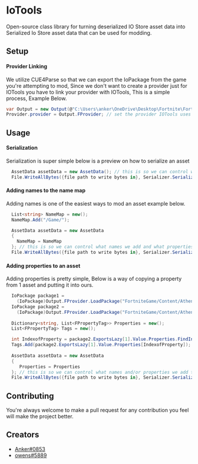 # IoTools

Open-source class library for turning deserialized IO Store asset data into Serialized Io Store asset data that can be used for modding.

## Setup

#### Provider Linking

We utilize CUE4Parse so that we can export the IoPackage from the game you're attempting to mod, Since we don't want to create a provider just for IOTools you have to link your provider with IOTools, This is a simple process, Example Below.

```csharp
var Output = new Output(@"C:\Users\anker\OneDrive\Desktop\Fortnite\FortniteGame\Content\Paks", @"C:\Users\anker\OneDrive\Desktop\Mappings\++Fortnite+Release-23.50-CL-24376996-Windows.usmap"); // create our provider
Provider.provider = Output.FProvider; // set the provider IOTools uses to our new provider that our modding program uses.
```

## Usage

#### Serialization

Serialization is super simple below is a preview on how to serialize an asset

```csharp
  AssetData assetData = new AssetData(); // this is so we can control what names we add and what properties we add.
  File.WriteAllBytes({file path to write bytes in}, Serializer.SerializeAsset({asset path}, assetData);
```

#### Adding names to the name map

Adding names is one of the easiest ways to mod an asset example below.

```csharp
  List<string> NameMap = new();
  NameMap.Add("/Game/");

  AssetData assetData = new AssetData
  {
    NameMap = NameMap
  }; // this is so we can control what names we add and what properties we add.
  File.WriteAllBytes({file path to write bytes in}, Serializer.SerializeAsset({asset path}, assetData);
```

#### Adding properties to an asset

Adding properties is pretty simple, Below is a way of copying a property from 1 asset and putting it into ours.

```csharp
  IoPackage package1 =
    (IoPackage)Output.FProvider.LoadPackage("FortniteGame/Content/Athena/Heroes/Meshes/Bodies/CP_028_Athena_Body");
  IoPackage package2 =
    (IoPackage)Output.FProvider.LoadPackage("FortniteGame/Content/Athena/Heroes/Meshes/Bodies/CP_Athena_Body_F_Mochi");
    
  Dictionary<string, List<FPropertyTag>> Properties = new();
  List<FPropertyTag> Tags = new();

  int IndexofProperty = package2.ExportsLazy[1].Value.Properties.FindIndex(x => x.Name == "IdleEffectNiagara");
  Tags.Add(package2.ExportsLazy[1].Value.Properties[IndexofProperty]);
    
  AssetData assetData = new AssetData
  {
     Properties = Properties
  }; // this is so we can control what names and/or properties we add to the asset.
  File.WriteAllBytes({file path to write bytes in}, Serializer.SerializeAsset({asset path}, assetData);
```

## Contributing

You're always welcome to make a pull request for any contribution you feel will make the project better.

## Creators

- [Anker#0853](https://github.com/OngAnker)
- [owens#5889](https://github.com/owen-developer)
